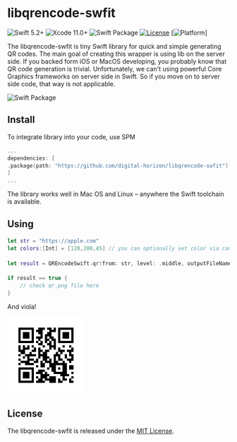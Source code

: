 # libqrencode-swfit

![Swift 5.2+](https://img.shields.io/badge/Swift-5.2%2B-orange.svg)
![Xcode 11.0+](https://img.shields.io/badge/Xcode-11%2B-blue.svg)
![Swift Package](https://img.shields.io/badge/Dependency%20Manager-Swift%20PM-orange)
[![License](https://img.shields.io/badge/license-MIT-green)](/LICENSE)
[![Platform](https://img.shields.io/cocoapods/p/BadgeSwift.svg?style=flat)]

The libqrencode-swfit is tiny Swift library for quick and simple generating QR codes. The main goal of creating this wrapper is using lib on the server side. If you backed form iOS or MacOS developing, you probably know that QR code generation is trivial. Unfortunately, we can't using powerful Core Graphics frameworks on server side in Swift. So if you move on to server side code, that way is not applicable.

![Swift Package](https://swift.org/assets/images/swift.svg)

## Install
To integrate library into your code, use SPM

```swift
...
dependencies: [
.package(path: "https://github.com/digital-horizon/libqrencode-swfit")
]
...
```
The library works well in Mac OS and Linux – anywhere the Swift toolchain is available.

## Using

```swift
let str = "https://apple.com"
let colors:[Int] = [120,200,45] // you can optionally set color via components (or pass nil to black by default)

let result = QREncodeSwift.qr(from: str, level: .middle, outputFileName: "qr.png", colorComponents:nil)

if result == true {
    // check qr.png file here
}
```
And viola!

![QR](https://github.com/digital-horizon/libqrencode-swfit/blob/master/qr.png?raw=true)

## License
The libqrencode-swfit is released under the [MIT License](LICENSE).
